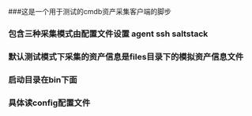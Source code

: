 ###这是一个用于测试的cmdb资产采集客户端的脚步
### 包含三种采集模式由配置文件设置 agent ssh saltstack
### 默认测试模式下采集的资产信息是files目录下的模拟资产信息文件
### 启动目录在bin下面
### 具体读config配置文件
